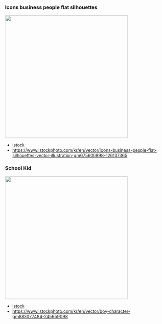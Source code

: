 ### Icons business people flat silhouettes

<img src="https://media.istockphoto.com/vectors/icons-business-people-flat-silhouettes-vector-illustration-vector-id675600898" width="400"/>

* [istock](https://www.istockphoto.com/)  
* https://www.istockphoto.com/kr/en/vector/icons-business-people-flat-silhouettes-vector-illustration-gm675600898-126137365

### School Kid
<img src="https://media.istockphoto.com/vectors/boy-character-vector-id883077484" width="400"/>

* [istock](https://www.istockphoto.com/)  
* https://www.istockphoto.com/kr/en/vector/boy-character-gm883077484-245659098
